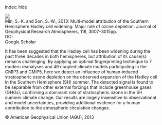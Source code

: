 index: hide

<div class="Citation">
    <div class="Citation-thumb CitationThumb-linked"  data-href="https://doi.org/10.1002/jgrd.50232">
      <img src="https://static.claimspace.cloud/climate-study-static/refs/thumbs/10/Min_and_Son_2013-thumb.png" />
    </div>

  <div class="Citation-body">
    <div class="Citation-text">Min, S.-K. and Son, S.-W., 2013: Multi-model attribution of the Southern Hemisphere Hadley cell widening: Major role of ozone depletion. <span class="Article-journal">Journal of Geophysical Research Atmospheres, </span><span class="Article-volume">118, </span>3007–3015pp.</div>
    <div class="Citation-links">
      <div class="CitationLink" data-href="https://doi.org/10.1002/jgrd.50232">
        <div class="CitationLink-icon CitationLink-Doi"></div>
        <div class="CitationLink-text">DOI</div>
      </div>
      <div class="CitationLink" data-href="https://scholar.google.com/scholar?q=10.1002/jgrd.50232">
        <div class="CitationLink-icon CitationLink-Scholar"></div>
        <div class="CitationLink-text">Google Scholar</div>
      </div>
    </div>
  </div>
</div>

It has been suggested that the Hadley cell has been widening during the past three decades in both hemispheres, but attribution of its cause(s) remains challenging. By applying an optimal fingerprinting technique to 7 modern reanalyses and 49 coupled climate models participating in the CMIP3 and CMIP5, here we detect an influence of human‐induced stratospheric ozone depletion on the observed expansion of the Hadley cell in the Southern Hemisphere (SH) summer. The detected signal is found to be separable from other external forcings that include greenhouse gases (GHGs), confirming a dominant role of stratospheric ozone in the SH summer climate change. Our results are largely insensitive to observational and model uncertainties, providing additional evidence for a human contribution to the atmospheric circulation changes.

<div class="Citation-copy">
&copy; American Geophysical Union (AGU), 2013
</div>